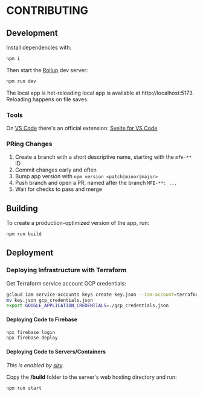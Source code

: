 # CONTRIBUTING

## Development

Install dependencies with:

```sh
npm i
```

Then start the [Rollup](https://rollupjs.org) dev server:

```sh
npm run dev
```

The local app is hot-reloading local app is available at http://localhost:5173. Reloading happens on file saves.

### Tools

On [VS Code](https://code.visualstudio.com/) there's an official extension: [Svelte for VS Code](https://marketplace.visualstudio.com/items?itemName=svelte.svelte-vscode).

### PRing Changes

1. Create a branch with a short descriptive name, starting with the `mfe-**` ID
1. Commit changes early and often
1. Bump app version with `npm version <patch|minor|major>`
1. Push branch and open a PR, named after the branch `MFE-**: ...`
1. Wait for checks to pass and merge

## Building

To create a production-optimized version of the app, run:

```sh
npm run build
```

## Deployment

### Deploying Infrastructure with Terraform

Get Terraform service account GCP credentials:

```sh
gcloud iam service-accounts keys create key.json --iam-account=terraform@mattmanzi-com.iam.gserviceaccount.com
mv key.json gcp_credentials.json
export GOOGLE_APPLICATION_CREDENTIALS=./gcp_credentials.json
```

#### Deploying Code to Firebase

```sh
npx firebase login
npx firebase deploy
```

#### Deploying Code to Servers/Containers

_This is enabled by [sirv](https://github.com/lukeed/sirv)._

Copy the **/build** folder to the server's web hosting directory and run:

```sh
npm run start
```
